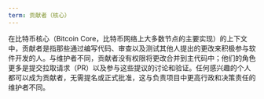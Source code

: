 ```yaml
---
term: 贡献者（核心）
---
```


在比特币核心（Bitcoin Core，比特币网络上大多数节点的主要实现）的上下文中，贡献者是指那些通过编写代码、审查以及测试其他人提出的更改来积极参与软件开发的人。与维护者不同，贡献者没有权限将更改合并到主代码中；他们的角色更多是提交拉取请求（PR）以及参与这些提议的讨论和验证。任何感兴趣的个人都可以成为贡献者，无需提名或正式批准，这与负责项目中更高行政和决策责任的维护者不同。